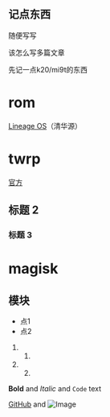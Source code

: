 ## 记点东西

随便写写

该怎么写多篇文章

先记一点k20/mi9t的东西

# rom
 [Lineage OS](https://mirrors.tuna.tsinghua.edu.cn/lineage-rom/full/davinci/)（清华源）


# twrp
 [官方](https://dl.twrp.me/davinci/twrp-3.5.0_9-0-davinci.img.html)
 
## 标题 2
### 标题 3

# magisk

## 模块
- 点1
- 点2

1. 1.
2. 2.

**Bold** and _Italic_ and `Code` text

[GitHub](https://github.com) and ![Image](src)


